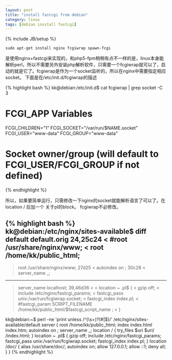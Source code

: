 ```yaml
---
layout: post
title: "install fastcgi from debian"
category: linux
tags: [debian insstall fastcgi]
---
```

{% include JB/setup %}

```
sudo apt-get install nginx fcgiwrap spawn-fcgi
```

是使用nginx+fastcgi来实现的，和php5-fpm稍稍有点不一样的是，linux本身能解析perl，所以不需要另外安装php解析软件，只需要一个fcgiwrap就可以了，启动的就是它了。fcgiwrap是作为一个socket监听的，所以在nginx中需要指定相应socket。
下面是在/etc/init.d/fcgiwrap的描述

{% highlight bash %}
kk@debian:/etc/init.d$ cat fcgiwrap  | grep socket -C 3
 
# FCGI_APP Variables
FCGI_CHILDREN="1"
FCGI_SOCKET="/var/run/$NAME.socket"
FCGI_USER="www-data"
FCGI_GROUP="www-data"
# Socket owner/group (will default to FCGI_USER/FCGI_GROUP if not defined)
{% endhighlight %}

所以，如果要简单运行，只需修改一下nginx的socket就能解析语言了可以了。在location / 后加一个 关于pl的block。
fcgiwrap不必修改。

{% highlight bash %}
kk@debian:/etc/nginx/sites-available$ diff default default.orig 
24,25c24
<   #root /usr/share/nginx/www;
<   root /home/kk/public_html;
---
>   root /usr/share/nginx/www;
27d25
<   autoindex on ;
30c28
<   server_name _;
---
>   server_name localhost;
39,46d36
< 
<       location ~ \.pl$ {
<         gzip off;
<         include /etc/nginx/fastcgi_params;
<         fastcgi_pass unix:/var/run/fcgiwrap.socket;
<         fastcgi_index index.pl;
<         #fastcgi_param SCRIPT_FILENAME /home/kk/public_html/$fastcgi_script_name ;
<     }
 
 
kk@debian:~$ perl -ne 'print unless /^(\s+)?(#|$)/' /etc/nginx/sites-available/default 
server {
    root /home/kk/public_html;
    index index.html index.htm;
    autoindex on ;
    server_name _;
    location / {
        try_files $uri $uri/ /index.html;
    }
        location ~ \.pl$ {
        gzip off;
        include /etc/nginx/fastcgi_params;
        fastcgi_pass unix:/var/run/fcgiwrap.socket;
        fastcgi_index index.pl;
    }
    location /doc/ {
        alias /usr/share/doc/;
        autoindex on;
        allow 127.0.0.1;
        allow ::1;
        deny all;
    }
}
{% endhighlight %}
